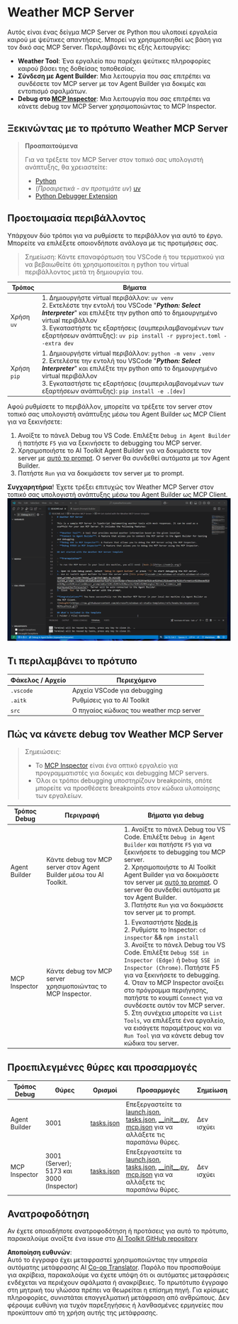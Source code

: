 <!--
CO_OP_TRANSLATOR_METADATA:
{
  "original_hash": "999c5e7623c1e2d5e5a07c2feb39eb67",
  "translation_date": "2025-06-10T06:30:35+00:00",
  "source_file": "10-StreamliningAIWorkflowsBuildingAnMCPServerWithAIToolkit/lab3/code/weather_mcp/README.md",
  "language_code": "el"
}
-->
# Weather MCP Server

Αυτός είναι ένας δείγμα MCP Server σε Python που υλοποιεί εργαλεία καιρού με ψεύτικες απαντήσεις. Μπορεί να χρησιμοποιηθεί ως βάση για τον δικό σας MCP Server. Περιλαμβάνει τις εξής λειτουργίες:

- **Weather Tool**: Ένα εργαλείο που παρέχει ψεύτικες πληροφορίες καιρού βάσει της δοθείσας τοποθεσίας.
- **Σύνδεση με Agent Builder**: Μια λειτουργία που σας επιτρέπει να συνδέσετε τον MCP server με τον Agent Builder για δοκιμές και εντοπισμό σφαλμάτων.
- **Debug στο [MCP Inspector](https://github.com/modelcontextprotocol/inspector)**: Μια λειτουργία που σας επιτρέπει να κάνετε debug τον MCP Server χρησιμοποιώντας το MCP Inspector.

## Ξεκινώντας με το πρότυπο Weather MCP Server

> **Προαπαιτούμενα**
>
> Για να τρέξετε τον MCP Server στον τοπικό σας υπολογιστή ανάπτυξης, θα χρειαστείτε:
>
> - [Python](https://www.python.org/)
> - (*Προαιρετικά - αν προτιμάτε uv*) [uv](https://github.com/astral-sh/uv)
> - [Python Debugger Extension](https://marketplace.visualstudio.com/items?itemName=ms-python.debugpy)

## Προετοιμασία περιβάλλοντος

Υπάρχουν δύο τρόποι για να ρυθμίσετε το περιβάλλον για αυτό το έργο. Μπορείτε να επιλέξετε οποιονδήποτε ανάλογα με τις προτιμήσεις σας.

> Σημείωση: Κάντε επαναφόρτωση του VSCode ή του τερματικού για να βεβαιωθείτε ότι χρησιμοποιείται η python του virtual περιβάλλοντος μετά τη δημιουργία του.

| Τρόπος | Βήματα |
| -------- | ----- |
| Χρήση `uv` | 1. Δημιουργήστε virtual περιβάλλον: `uv venv` <br>2. Εκτελέστε την εντολή του VSCode "***Python: Select Interpreter***" και επιλέξτε την python από το δημιουργημένο virtual περιβάλλον <br>3. Εγκαταστήστε τις εξαρτήσεις (συμπεριλαμβανομένων των εξαρτήσεων ανάπτυξης): `uv pip install -r pyproject.toml --extra dev` |
| Χρήση `pip` | 1. Δημιουργήστε virtual περιβάλλον: `python -m venv .venv` <br>2. Εκτελέστε την εντολή του VSCode "***Python: Select Interpreter***" και επιλέξτε την python από το δημιουργημένο virtual περιβάλλον<br>3. Εγκαταστήστε τις εξαρτήσεις (συμπεριλαμβανομένων των εξαρτήσεων ανάπτυξης): `pip install -e .[dev]` |

Αφού ρυθμίσετε το περιβάλλον, μπορείτε να τρέξετε τον server στον τοπικό σας υπολογιστή ανάπτυξης μέσω του Agent Builder ως MCP Client για να ξεκινήσετε:
1. Ανοίξτε το πάνελ Debug του VS Code. Επιλέξτε `Debug in Agent Builder` ή πατήστε `F5` για να ξεκινήσετε το debugging του MCP server.
2. Χρησιμοποιήστε το AI Toolkit Agent Builder για να δοκιμάσετε τον server με [αυτό το prompt](../../../../../../../../../../../open_prompt_builder). Ο server θα συνδεθεί αυτόματα με τον Agent Builder.
3. Πατήστε `Run` για να δοκιμάσετε τον server με το prompt.

**Συγχαρητήρια**! Έχετε τρέξει επιτυχώς τον Weather MCP Server στον τοπικό σας υπολογιστή ανάπτυξης μέσω του Agent Builder ως MCP Client.
![DebugMCP](https://raw.githubusercontent.com/microsoft/windows-ai-studio-templates/refs/heads/dev/mcpServers/mcp_debug.gif)

## Τι περιλαμβάνει το πρότυπο

| Φάκελος / Αρχείο | Περιεχόμενο |
| ------------ | -------------------------------------------- |
| `.vscode`    | Αρχεία VSCode για debugging                   |
| `.aitk`      | Ρυθμίσεις για το AI Toolkit                |
| `src`        | Ο πηγαίος κώδικας του weather mcp server   |

## Πώς να κάνετε debug τον Weather MCP Server

> Σημειώσεις:
> - Το [MCP Inspector](https://github.com/modelcontextprotocol/inspector) είναι ένα οπτικό εργαλείο για προγραμματιστές για δοκιμές και debugging MCP servers.
> - Όλοι οι τρόποι debugging υποστηρίζουν breakpoints, οπότε μπορείτε να προσθέσετε breakpoints στον κώδικα υλοποίησης των εργαλείων.

| Τρόπος Debug | Περιγραφή | Βήματα για debug |
| ---------- | ----------- | --------------- |
| Agent Builder | Κάντε debug τον MCP server στον Agent Builder μέσω του AI Toolkit. | 1. Ανοίξτε το πάνελ Debug του VS Code. Επιλέξτε `Debug in Agent Builder` και πατήστε `F5` για να ξεκινήσετε το debugging του MCP server.<br>2. Χρησιμοποιήστε το AI Toolkit Agent Builder για να δοκιμάσετε τον server με [αυτό το prompt](../../../../../../../../../../../open_prompt_builder). Ο server θα συνδεθεί αυτόματα με τον Agent Builder.<br>3. Πατήστε `Run` για να δοκιμάσετε τον server με το prompt. |
| MCP Inspector | Κάντε debug τον MCP server χρησιμοποιώντας το MCP Inspector. | 1. Εγκαταστήστε [Node.js](https://nodejs.org/)<br> 2. Ρυθμίστε το Inspector: `cd inspector` && `npm install` <br> 3. Ανοίξτε το πάνελ Debug του VS Code. Επιλέξτε `Debug SSE in Inspector (Edge)` ή `Debug SSE in Inspector (Chrome)`. Πατήστε F5 για να ξεκινήσετε το debugging.<br> 4. Όταν το MCP Inspector ανοίξει στο πρόγραμμα περιήγησης, πατήστε το κουμπί `Connect` για να συνδέσετε αυτόν τον MCP server.<br> 5. Στη συνέχεια μπορείτε να `List Tools`, να επιλέξετε ένα εργαλείο, να εισάγετε παραμέτρους και να `Run Tool` για να κάνετε debug τον κώδικα του server.<br> |

## Προεπιλεγμένες θύρες και προσαρμογές

| Τρόπος Debug | Θύρες | Ορισμοί | Προσαρμογές | Σημείωση |
| ---------- | ----- | ------------ | -------------- |-------------- |
| Agent Builder | 3001 | [tasks.json](../../../../../../10-StreamliningAIWorkflowsBuildingAnMCPServerWithAIToolkit/lab3/code/weather_mcp/.vscode/tasks.json) | Επεξεργαστείτε τα [launch.json](../../../../../../10-StreamliningAIWorkflowsBuildingAnMCPServerWithAIToolkit/lab3/code/weather_mcp/.vscode/launch.json), [tasks.json](../../../../../../10-StreamliningAIWorkflowsBuildingAnMCPServerWithAIToolkit/lab3/code/weather_mcp/.vscode/tasks.json), [\_\_init\_\_.py](../../../../../../10-StreamliningAIWorkflowsBuildingAnMCPServerWithAIToolkit/lab3/code/weather_mcp/src/__init__.py), [mcp.json](../../../../../../10-StreamliningAIWorkflowsBuildingAnMCPServerWithAIToolkit/lab3/code/weather_mcp/.aitk/mcp.json) για να αλλάξετε τις παραπάνω θύρες. | Δεν ισχύει |
| MCP Inspector | 3001 (Server); 5173 και 3000 (Inspector) | [tasks.json](../../../../../../10-StreamliningAIWorkflowsBuildingAnMCPServerWithAIToolkit/lab3/code/weather_mcp/.vscode/tasks.json) | Επεξεργαστείτε τα [launch.json](../../../../../../10-StreamliningAIWorkflowsBuildingAnMCPServerWithAIToolkit/lab3/code/weather_mcp/.vscode/launch.json), [tasks.json](../../../../../../10-StreamliningAIWorkflowsBuildingAnMCPServerWithAIToolkit/lab3/code/weather_mcp/.vscode/tasks.json), [\_\_init\_\_.py](../../../../../../10-StreamliningAIWorkflowsBuildingAnMCPServerWithAIToolkit/lab3/code/weather_mcp/src/__init__.py), [mcp.json](../../../../../../10-StreamliningAIWorkflowsBuildingAnMCPServerWithAIToolkit/lab3/code/weather_mcp/.aitk/mcp.json) για να αλλάξετε τις παραπάνω θύρες.| Δεν ισχύει |

## Ανατροφοδότηση

Αν έχετε οποιαδήποτε ανατροφοδότηση ή προτάσεις για αυτό το πρότυπο, παρακαλούμε ανοίξτε ένα issue στο [AI Toolkit GitHub repository](https://github.com/microsoft/vscode-ai-toolkit/issues)

**Αποποίηση ευθυνών**:  
Αυτό το έγγραφο έχει μεταφραστεί χρησιμοποιώντας την υπηρεσία αυτόματης μετάφρασης AI [Co-op Translator](https://github.com/Azure/co-op-translator). Παρόλο που προσπαθούμε για ακρίβεια, παρακαλούμε να έχετε υπόψη ότι οι αυτόματες μεταφράσεις ενδέχεται να περιέχουν σφάλματα ή ανακρίβειες. Το πρωτότυπο έγγραφο στη μητρική του γλώσσα πρέπει να θεωρείται η επίσημη πηγή. Για κρίσιμες πληροφορίες, συνιστάται επαγγελματική μετάφραση από ανθρώπους. Δεν φέρουμε ευθύνη για τυχόν παρεξηγήσεις ή λανθασμένες ερμηνείες που προκύπτουν από τη χρήση αυτής της μετάφρασης.